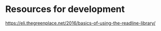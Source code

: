 
# Resources for development

https://eli.thegreenplace.net/2016/basics-of-using-the-readline-library/

